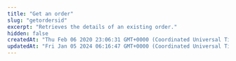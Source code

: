 ```yaml
---
title: "Get an order"
slug: "getordersid"
excerpt: "Retrieves the details of an existing order."
hidden: false
createdAt: "Thu Feb 06 2020 23:06:31 GMT+0000 (Coordinated Universal Time)"
updatedAt: "Fri Jan 05 2024 06:16:47 GMT+0000 (Coordinated Universal Time)"
---
```

